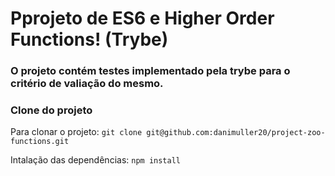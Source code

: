 # Pprojeto de ES6 e Higher Order Functions! (Trybe)

### O projeto contém testes implementado pela trybe para o critério de valiação do mesmo.

### Clone do projeto

Para clonar o projeto: `git clone git@github.com:danimuller20/project-zoo-functions.git`

Intalação das dependências: `npm install`
